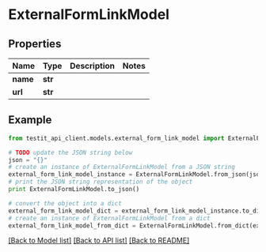 # ExternalFormLinkModel


## Properties
Name | Type | Description | Notes
------------ | ------------- | ------------- | -------------
**name** | **str** |  | 
**url** | **str** |  | 

## Example

```python
from testit_api_client.models.external_form_link_model import ExternalFormLinkModel

# TODO update the JSON string below
json = "{}"
# create an instance of ExternalFormLinkModel from a JSON string
external_form_link_model_instance = ExternalFormLinkModel.from_json(json)
# print the JSON string representation of the object
print ExternalFormLinkModel.to_json()

# convert the object into a dict
external_form_link_model_dict = external_form_link_model_instance.to_dict()
# create an instance of ExternalFormLinkModel from a dict
external_form_link_model_from_dict = ExternalFormLinkModel.from_dict(external_form_link_model_dict)
```
[[Back to Model list]](../README.md#documentation-for-models) [[Back to API list]](../README.md#documentation-for-api-endpoints) [[Back to README]](../README.md)


